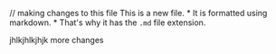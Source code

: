 
// making changes to this file
This is a new file. * It is formatted using markdown. * That's why it has the `.md` file extension.


jhlkjhlkjhjk more changes
